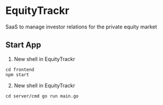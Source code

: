 # EquityTrackr

SaaS to manage investor relations for the private equity market

## Start App

1. New shell in EquityTrackr

```
cd frontend
npm start
```

2. New shell in EquityTrackr

```
cd server/cmd go run main.go
```
